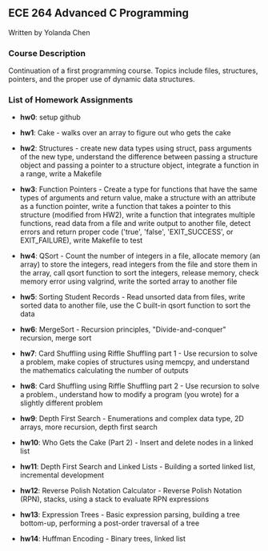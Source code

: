 ## ECE 264 Advanced C Programming
Written by Yolanda Chen
### Course Description
Continuation of a first programming course. Topics include files, structures, pointers, and the proper use of dynamic data structures.

### List of Homework Assignments

- **hw0**: setup github <br />

- **hw1**: Cake - walks over an array to figure out who gets the cake <br />

- **hw2**: Structures - create new data types using struct, pass arguments of the new type, understand the difference between passing a structure object and passing a pointer to a structure object, integrate a function in a range, write a Makefile <br />

- **hw3**: Function Pointers - Create a type for functions that have the same types of arguments and return value, make a structure with an attribute as a function pointer, write a function that takes a pointer to this structure (modified from HW2), write a function that integrates multiple functions, read data from a file and write output to another file, detect errors and return proper code ('true', 'false', 'EXIT_SUCCESS', or EXIT_FAILURE), write Makefile to test <br />

- **hw4**: QSort - Count the number of integers in a file, allocate memory (an array) to store the integers, read integers from the file and store them in the array, call qsort function to sort the integers, release memory, check memory error using valgrind, write the sorted array to another file <br />

- **hw5**: Sorting Student Records - Read unsorted data from files, write sorted data to another file, use the C built-in qsort function to sort the data <br />

- **hw6**: MergeSort - Recursion principles, "Divide-and-conquer" recursion, merge sort <br />

- **hw7**: Card Shuffling using Riffle Shuffling part 1 - Use recursion to solve a problem, make copies of structures using memcpy, and understand the mathematics calculating the number of outputs <br />

- **hw8**: Card Shuffling using Riffle Shuffling part 2 - Use recursion to solve a problem., understand how to modify a program (you wrote) for a slightly different problem <br />

- **hw9**: Depth First Search - Enumerations and complex data type, 2D arrays, more recursion, depth first search <br />

- **hw10**: Who Gets the Cake (Part 2) - Insert and delete nodes in a linked list <br />

- **hw11**: Depth First Search and Linked Lists - Building a sorted linked list, incremental development <br />

- **hw12**: Reverse Polish Notation Calculator - Reverse Polish Notation (RPN), stacks, using a stack to evaluate RPN expressions <br />

- **hw13**: Expression Trees - Basic expression parsing, building a tree bottom-up, performing a post-order traversal of a tree <br />

- **hw14**: Huffman Encoding - Binary trees, linked list <br />
